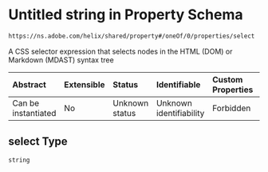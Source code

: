 # Untitled string in Property Schema

```txt
https://ns.adobe.com/helix/shared/property#/oneOf/0/properties/select
```

A CSS selector expression that selects nodes in the HTML (DOM) or Markdown (MDAST) syntax tree

| Abstract            | Extensible | Status         | Identifiable            | Custom Properties | Additional Properties | Access Restrictions | Defined In                                                            |
| :------------------ | :--------- | :------------- | :---------------------- | :---------------- | :-------------------- | :------------------ | :-------------------------------------------------------------------- |
| Can be instantiated | No         | Unknown status | Unknown identifiability | Forbidden         | Allowed               | none                | [property.schema.json\*](property.schema.json "open original schema") |

## select Type

`string`
